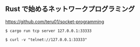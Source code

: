 ## Rust で始めるネットワークプログラミング

https://github.com/teru01/socket-programming

```console
$ cargo run tcp server 127.0.0.1:33333
```

```console
$ curl -v "telnet://127.0.0.1:33333"
```
